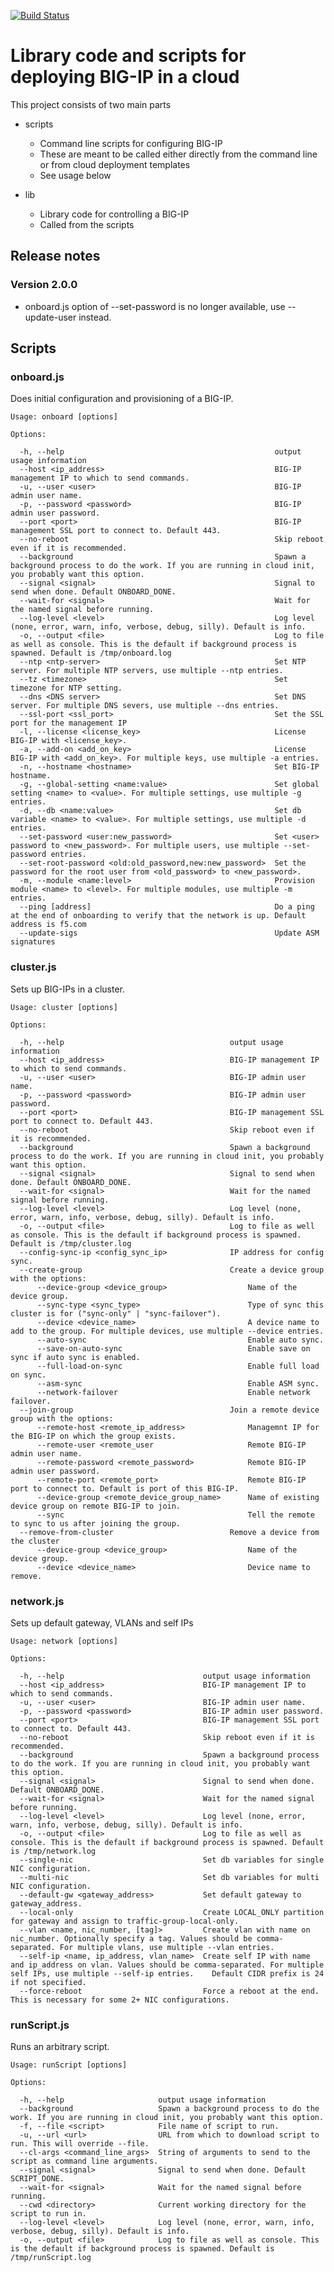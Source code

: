 [![Build Status](https://travis-ci.org/F5Networks/f5-cloud-libs.svg?branch=master)](https://travis-ci.org/F5Networks/f5-cloud-libs)

# Library code and scripts for deploying BIG-IP in a cloud

This project consists of two main parts
- scripts
    - Command line scripts for configuring BIG-IP
    - These are meant to be called either directly from the command line or from cloud deployment templates
    - See usage below

- lib
    - Library code for controlling a BIG-IP
    - Called from the scripts

## Release notes
### Version 2.0.0
* onboard.js option of --set-password is no longer available, use --update-user instead.

## Scripts

### onboard.js

Does initial configuration and provisioning of a BIG-IP.

    Usage: onboard [options]

    Options:

      -h, --help                                               output usage information
      --host <ip_address>                                      BIG-IP management IP to which to send commands.
      -u, --user <user>                                        BIG-IP admin user name.
      -p, --password <password>                                BIG-IP admin user password.
      --port <port>                                            BIG-IP management SSL port to connect to. Default 443.
      --no-reboot                                              Skip reboot even if it is recommended.
      --background                                             Spawn a background process to do the work. If you are running in cloud init, you probably want this option.
      --signal <signal>                                        Signal to send when done. Default ONBOARD_DONE.
      --wait-for <signal>                                      Wait for the named signal before running.
      --log-level <level>                                      Log level (none, error, warn, info, verbose, debug, silly). Default is info.
      -o, --output <file>                                      Log to file as well as console. This is the default if background process is spawned. Default is /tmp/onboard.log
      --ntp <ntp-server>                                       Set NTP server. For multiple NTP servers, use multiple --ntp entries.
      --tz <timezone>                                          Set timezone for NTP setting.
      --dns <DNS server>                                       Set DNS server. For multiple DNS severs, use multiple --dns entries.
      --ssl-port <ssl_port>                                    Set the SSL port for the management IP
      -l, --license <license_key>                              License BIG-IP with <license_key>.
      -a, --add-on <add_on_key>                                License BIG-IP with <add_on_key>. For multiple keys, use multiple -a entries.
      -n, --hostname <hostname>                                Set BIG-IP hostname.
      -g, --global-setting <name:value>                        Set global setting <name> to <value>. For multiple settings, use multiple -g entries.
      -d, --db <name:value>                                    Set db variable <name> to <value>. For multiple settings, use multiple -d entries.
      --set-password <user:new_password>                       Set <user> password to <new_password>. For multiple users, use multiple --set-password entries.
      --set-root-password <old:old_password,new:new_password>  Set the password for the root user from <old_password> to <new_password>.
      -m, --module <name:level>                                Provision module <name> to <level>. For multiple modules, use multiple -m entries.
      --ping [address]                                         Do a ping at the end of onboarding to verify that the network is up. Default address is f5.com
      --update-sigs                                            Update ASM signatures

### cluster.js

Sets up BIG-IPs in a cluster.

    Usage: cluster [options]

    Options:

      -h, --help                                     output usage information
      --host <ip_address>                            BIG-IP management IP to which to send commands.
      -u, --user <user>                              BIG-IP admin user name.
      -p, --password <password>                      BIG-IP admin user password.
      --port <port>                                  BIG-IP management SSL port to connect to. Default 443.
      --no-reboot                                    Skip reboot even if it is recommended.
      --background                                   Spawn a background process to do the work. If you are running in cloud init, you probably want this option.
      --signal <signal>                              Signal to send when done. Default ONBOARD_DONE.
      --wait-for <signal>                            Wait for the named signal before running.
      --log-level <level>                            Log level (none, error, warn, info, verbose, debug, silly). Default is info.
      -o, --output <file>                            Log to file as well as console. This is the default if background process is spawned. Default is /tmp/cluster.log
      --config-sync-ip <config_sync_ip>              IP address for config sync.
      --create-group                                 Create a device group with the options:
          --device-group <device_group>                  Name of the device group.
          --sync-type <sync_type>                        Type of sync this cluster is for ("sync-only" | "sync-failover").
          --device <device_name>                         A device name to add to the group. For multiple devices, use multiple --device entries.
          --auto-sync                                    Enable auto sync.
          --save-on-auto-sync                            Enable save on sync if auto sync is enabled.
          --full-load-on-sync                            Enable full load on sync.
          --asm-sync                                     Enable ASM sync.
          --network-failover                             Enable network failover.
      --join-group                                   Join a remote device group with the options:
          --remote-host <remote_ip_address>              Managemnt IP for the BIG-IP on which the group exists.
          --remote-user <remote_user                     Remote BIG-IP admin user name.
          --remote-password <remote_password>            Remote BIG-IP admin user password.
          --remote-port <remote_port>                    Remote BIG-IP port to connect to. Default is port of this BIG-IP.
          --device-group <remote_device_group_name>      Name of existing device group on remote BIG-IP to join.
          --sync                                         Tell the remote to sync to us after joining the group.
      --remove-from-cluster                          Remove a device from the cluster
          --device-group <device_group>                  Name of the device group.
          --device <device_name>                         Device name to remove.

### network.js

Sets up default gateway, VLANs and self IPs

    Usage: network [options]

    Options:

      -h, --help                               output usage information
      --host <ip_address>                      BIG-IP management IP to which to send commands.
      -u, --user <user>                        BIG-IP admin user name.
      -p, --password <password>                BIG-IP admin user password.
      --port <port>                            BIG-IP management SSL port to connect to. Default 443.
      --no-reboot                              Skip reboot even if it is recommended.
      --background                             Spawn a background process to do the work. If you are running in cloud init, you probably want this option.
      --signal <signal>                        Signal to send when done. Default ONBOARD_DONE.
      --wait-for <signal>                      Wait for the named signal before running.
      --log-level <level>                      Log level (none, error, warn, info, verbose, debug, silly). Default is info.
      -o, --output <file>                      Log to file as well as console. This is the default if background process is spawned. Default is /tmp/network.log
      --single-nic                             Set db variables for single NIC configuration.
      --multi-nic                              Set db variables for multi NIC configuration.
      --default-gw <gateway_address>           Set default gateway to gateway_address.
      --local-only                             Create LOCAL_ONLY partition for gateway and assign to traffic-group-local-only.
      --vlan <name, nic_number, [tag]>         Create vlan with name on nic_number. Optionally specify a tag. Values should be comma-separated. For multiple vlans, use multiple --vlan entries.
      --self-ip <name, ip_address, vlan_name>  Create self IP with name and ip_address on vlan. Values should be comma-separated. For multiple self IPs, use multiple --self-ip entries.    Default CIDR prefix is 24 if not specified.
      --force-reboot                           Force a reboot at the end. This is necessary for some 2+ NIC configurations.


### runScript.js

Runs an arbitrary script.

    Usage: runScript [options]

    Options:

      -h, --help                     output usage information
      --background                   Spawn a background process to do the work. If you are running in cloud init, you probably want this option.
      -f, --file <script>            File name of script to run.
      -u, --url <url>                URL from which to download script to run. This will override --file.
      --cl-args <command_line_args>  String of arguments to send to the script as command line arguments.
      --signal <signal>              Signal to send when done. Default SCRIPT_DONE.
      --wait-for <signal>            Wait for the named signal before running.
      --cwd <directory>              Current working directory for the script to run in.
      --log-level <level>            Log level (none, error, warn, info, verbose, debug, silly). Default is info.
      -o, --output <file>            Log to file as well as console. This is the default if background process is spawned. Default is /tmp/runScript.log
